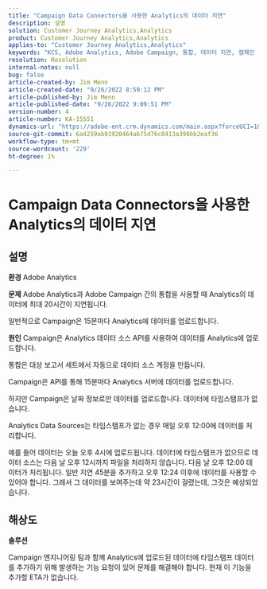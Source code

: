 ```yaml
---
title: "Campaign Data Connectors을 사용한 Analytics의 데이터 지연"
description: 설명
solution: Customer Journey Analytics,Analytics
product: Customer Journey Analytics,Analytics
applies-to: "Customer Journey Analytics,Analytics"
keywords: "KCS, Adobe Analytics, Adobe Campaign, 통합, 데이터 지연, 캠페인 Data Connectors, 타임스탬프, 타임스탬프"
resolution: Resolution
internal-notes: null
bug: false
article-created-by: Jim Menn
article-created-date: "9/26/2022 8:59:12 PM"
article-published-by: Jim Menn
article-published-date: "9/26/2022 9:09:51 PM"
version-number: 4
article-number: KA-15551
dynamics-url: "https://adobe-ent.crm.dynamics.com/main.aspx?forceUCI=1&pagetype=entityrecord&etn=knowledgearticle&id=4cbcf210-de3d-ed11-9db1-0022480866ad"
source-git-commit: 6a4259ab91920464ab75d76c8413a390bb2eaf36
workflow-type: tm+mt
source-wordcount: '229'
ht-degree: 1%

---
```


# Campaign Data Connectors을 사용한 Analytics의 데이터 지연

## 설명


<b>환경</b>
Adobe Analytics

<b>문제</b>
Adobe Analytics과 Adobe Campaign 간의 통합을 사용할 때 Analytics의 데이터에 최대 20시간이 지연됩니다.

일반적으로 Campaign은 15분마다 Analytics에 데이터를 업로드합니다.

<b>원인</b>
Campaign은 Analytics 데이터 소스 API를 사용하여 데이터를 Analytics에 업로드합니다.

통합은 대상 보고서 세트에서 자동으로 데이터 소스 계정을 만듭니다.

Campaign은 API를 통해 15분마다 Analytics 서버에 데이터를 업로드합니다.

하지만 Campaign은 날짜 정보로만 데이터를 업로드합니다. 데이터에 타임스탬프가 없습니다.

Analytics Data Sources는 타임스탬프가 없는 경우 매일 오후 12:00에 데이터를 처리합니다.

예를 들어 데이터는 오늘 오후 4시에 업로드됩니다. 데이터에 타임스탬프가 없으므로 데이터 소스는 다음 날 오후 12시까지 파일을 처리하지 않습니다. 다음 날 오후 12:00 데이터가 처리됩니다. 일반 지연 45분을 추가하고 오후 12:24 이후에 데이터를 사용할 수 있어야 합니다. 그래서 그 데이터를 보여주는데 약 23시간이 걸렸는데, 그것은 예상되었습니다.


## 해상도


<b>솔루션</b>

Campaign 엔지니어링 팀과 함께 Analytics에 업로드된 데이터에 타임스탬프 데이터를 추가하기 위해 발생하는 기능 요청이 있어 문제를 해결해야 합니다. 현재 이 기능을 추가할 ETA가 없습니다.



